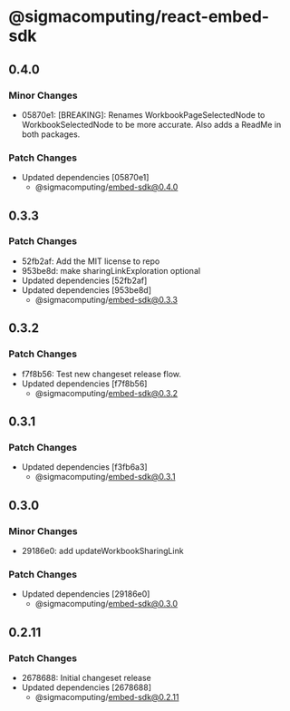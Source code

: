 # @sigmacomputing/react-embed-sdk

## 0.4.0

### Minor Changes

- 05870e1: [BREAKING]: Renames WorkbookPageSelectedNode to WorkbookSelectedNode to be more accurate. Also adds a ReadMe in both packages.

### Patch Changes

- Updated dependencies [05870e1]
  - @sigmacomputing/embed-sdk@0.4.0

## 0.3.3

### Patch Changes

- 52fb2af: Add the MIT license to repo
- 953be8d: make sharingLinkExploration optional
- Updated dependencies [52fb2af]
- Updated dependencies [953be8d]
  - @sigmacomputing/embed-sdk@0.3.3

## 0.3.2

### Patch Changes

- f7f8b56: Test new changeset release flow.
- Updated dependencies [f7f8b56]
  - @sigmacomputing/embed-sdk@0.3.2

## 0.3.1

### Patch Changes

- Updated dependencies [f3fb6a3]
  - @sigmacomputing/embed-sdk@0.3.1

## 0.3.0

### Minor Changes

- 29186e0: add updateWorkbookSharingLink

### Patch Changes

- Updated dependencies [29186e0]
  - @sigmacomputing/embed-sdk@0.3.0

## 0.2.11

### Patch Changes

- 2678688: Initial changeset release
- Updated dependencies [2678688]
  - @sigmacomputing/embed-sdk@0.2.11
